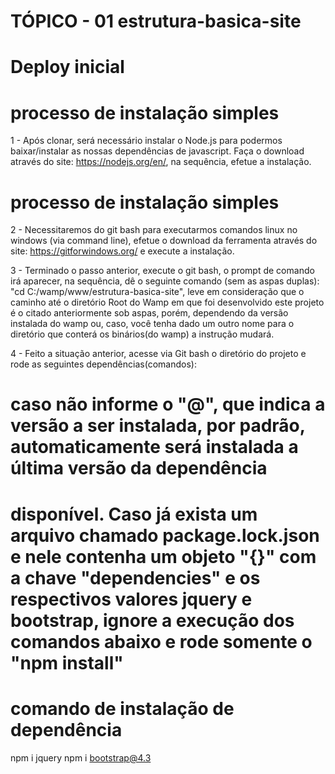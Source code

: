 # TÓPICO - 01 estrutura-basica-site
# Deploy inicial

# processo de instalação simples
1 - Após clonar, será necessário instalar o Node.js para podermos baixar/instalar as nossas dependências de javascript. 
Faça o download através do site: https://nodejs.org/en/, na sequência, efetue a instalação.

# processo de instalação simples
2 - Necessitaremos do git bash para executarmos comandos linux no windows (via command line), efetue o download da ferramenta através 
do site: https://gitforwindows.org/ e execute a instalação.

3 - Terminado o passo anterior, execute o git bash, o prompt de comando irá aparecer, na sequência, dê o seguinte comando (sem as aspas duplas): "cd C:/wamp/www/estrutura-basica-site", leve em consideração que o caminho até o diretório Root do Wamp em que foi desenvolvido este projeto é o citado anteriormente sob aspas, porém, dependendo da versão instalada do wamp ou, caso, você tenha dado um outro nome para o diretório que conterá os binários(do wamp) a instrução mudará.

4 - Feito a situação anterior, acesse via Git bash o diretório do projeto e rode as seguintes dependências(comandos):

# caso não informe o "@", que indica a versão a ser instalada, por padrão, automaticamente será instalada a última versão da dependência
# disponível. Caso já exista um arquivo chamado package.lock.json e nele contenha um objeto "{}" com a chave "dependencies" e os respectivos valores jquery e bootstrap, ignore a execução dos comandos abaixo e rode somente o "npm install"

# comando de instalação de dependência
npm i jquery
npm i bootstrap@4.3
